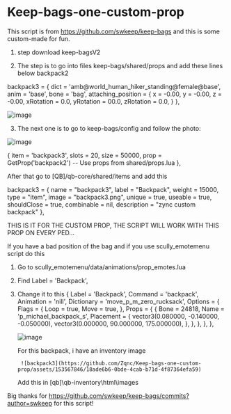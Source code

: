 # Keep-bags-one-custom-prop
This script is from https://github.com/swkeep/keep-bags and this is some custom-made for fun.

1. step download keep-bagsV2






2. The step is to go into files keep-bags/shared/props 
and add these lines below backpack2

backpack3 = {
        dict = 'amb@world_human_hiker_standing@female@base',
        anim = 'base',
        bone = 'bag',
        attaching_position = {
            x = -0.00,
            y = -0.00,
            z = -0.00,
            xRotation = 0.0,
            yRotation = 00.0,
            zRotation = 0.0,
        }
    },

![image](https://github.com/Zqnc/Keep-bags-one-custom-prop/assets/153567846/594b94ee-03c8-4403-b82f-2395a9645213)


3. The next one is to go to keep-bags/config and follow the photo:


![image](https://github.com/Zqnc/Keep-bags-one-custom-prop/assets/153567846/80804e7d-f2f3-4bc3-adf1-57581d44bbbe)


{
          item = 'backpack3',
          slots = 20,
          size = 50000,
          prop = GetProp('backpack2') -- Use props from shared/props.lua
     },

After that go to [QB]/qb-core/shared/items and add this

backpack3                    = { name = "backpack3", label = "Backpack", weight = 15000, type = "item", image = "backpack3.png", unique = true, useable = true, shouldClose = true, combinable = nil, description = "zync custom backpack" },

THIS IS IT FOR THE CUSTOM PROP, THE SCRIPT WILL WORK WITH THIS PROP ON EVERY PED...

If you have a bad position of the bag and if you use scully_emotemenu script do this

1. Go to scully_emotemenu/data/animations/prop_emotes.lua

2. Find Label = 'Backpack',

3. Change it to this 
    {
        Label = 'Backpack',
        Command = 'backpack',
        Animation = 'nill',
        Dictionary = 'move_p_m_zero_rucksack',
        Options = {
            Flags = {
                Loop = true,
                Move = true,
            },
            Props = {
                {
                    Bone = 24818,
                    Name = 'p_michael_backpack_s',
                    Placement = {
                        vector3(0.080000, -0.140000, -0.050000),
                        vector3(0.000000, 90.000000, 175.000000),
                    },
                },
            },
        },
    },

   ![image](https://github.com/Zqnc/Keep-bags-one-custom-prop/assets/153567846/13c178ea-f6b3-48e5-9212-f217e3a30ce8)


   For this backpack, i have an inventory image
        
        ![backpack3](https://github.com/Zqnc/Keep-bags-one-custom-prop/assets/153567846/18ade6b6-0bde-4cab-b71d-4f87364efa59)

   Add this in [qb]\qb-inventory\html\images

Big thanks for https://github.com/swkeep/keep-bags/commits?author=swkeep for this script!
